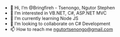 - 👋 Hi, I’m @Bringfireh - Tsenongo, Ngutor Stephen
- 👀 I’m interested in VB.NET, C#, ASP.NET MVC
- 🌱 I’m currently learning Node JS
- 💞️ I’m looking to collaborate on C# Development
- 📫 How to reach me ngutortsenongo@gmail.com 

<!---
Bringfireh/Bringfireh is a ✨ special ✨ repository because its `README.md` (this file) appears on your GitHub profile.
You can click the Preview link to take a look at your changes.
--->
